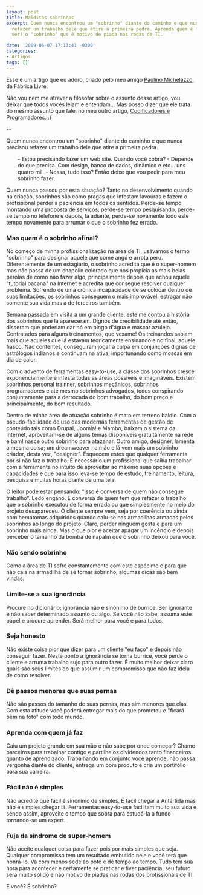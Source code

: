 ```yaml
---
layout: post
title: Malditos sobrinhos
excerpt: Quem nunca encontrou um "sobrinho" diante do caminho e que nunca precisou
  refazer um trabalho dele que atire a primeira pedra. Aprenda quem é (e por que evitar
  ser) o "sobrinho" que é motivo de piada nas rodas de TI.

date: '2009-06-07 17:13:41 -0300'
categories:
- Artigos
tags: []
---
```

<p>Esse é um artigo que eu adoro, criado pelo meu amigo <a href="http://www.michelazzo.com.br/" target="_blank">Paulino Michelazzo</a>, da <span class="removed_link" title="http://www.fabricalivre.com.br/">Fábrica Livre</span>.</p>
<p>Não vou nem me atrever a filosofar sobre o assunto desse artigo, vou deixar que todos vocês leiam e entendam... Mas posso dizer que ele trata do mesmo assunto que falei no meu outro artigo, <a title="Codificadores e Programadores" href="/codificadores-e-programadores" target="_blank">Codificadores e Programadores</a>. :)</p>
<p>--</p>
<p>Quem nunca encontrou um "sobrinho" diante do caminho e que nunca precisou refazer um trabalho dele que atire a primeira pedra.</p>
<p style="padding-left: 30px;">-         Estou precisando fazer um web site. Quando você cobra?
-         Depende do que precisa. Com design, banco de dados, dinâmico e etc... uns quatro mil.
-         Nossa, tudo isso? Então deixe que vou pedir para meu sobrinho fazer.</p>
<p>Quem nunca passou por esta situação? Tanto no desenvolvimento quando na criação, sobrinhos são como pragas que infestam lavouras e fazem o profissional perder a paciência em todos os sentidos. Perde-se tempo montando uma proposta de serviços, perde-se tempo pesquisando, perde-se tempo no telefone e depois, lá adiante, perde-se novamente todo este tempo novamente para arrumar o que o sobrinho fez errado.</p>
<h3>Mas quem é o sobrinho afinal?</h3>
<p>No começo de minha profissionalização na área de TI, usávamos o termo "sobrinho" para designar aquele que come angú e arrota peru. Diferentemente de um estagiário, o sobrinho acredita que é o super-homem mas não passa de um chapolin colorado que nos propicia as mais belas pérolas de como não fazer algo, principalmente depois que achou aquele "tutorial bacana" na Internet e acredita que consegue resolver qualquer problema. Sofrendo de uma crônica incapacidade de se colocar dentro de suas limitações, os sobrinhos conseguem o mais improvável: estragar não somente sua vida mas a de terceiros também.</p>
<p>Semana passada em visita a um grande cliente, este me contou a história dos sobrinhos que lá apareceram. Dignos de credibilidade até então, disseram que poderiam dar nó em pingo d'água e mascar azulejo. Contratados para alguns treinamentos, que vexame! Os treinandos sabiam mais que aqueles que lá estavam teoricamente ensinando e no final, aquele fiasco. Não contentes, conseguiram jogar a culpa em conjunções dignas de astrólogos indianos e continuam na ativa, importunando como moscas em dia de calor.</p>
<p>Com o advento de ferramentas easy-to-use, a classe dos sobrinhos cresce exponencialmente e infesta todas as áreas possíveis e imagináveis. Existem sobrinhos personal trainner, sobrinhos mecânicos, sobrinhos programadores e até mesmo sobrinhos advogados, todos conspirando conjuntamente para a derrocada do bom trabalho, do bom preço e principalmente, do bom resultado.</p>
<p>Dentro de minha área de atuação sobrinho é mato em terreno baldio. Com a pseudo-facilidade de uso das modernas ferramentas de gestão de conteúdo tais como Drupal, Joomla! e Mambo, baixam o sistema da Internet, aproveitam-se de alguns temas disponíveis gratuitamente na rede e bam! nasce outro sobrinho para atazanar. Outro amigo, designer, lamenta a mesma coisa; um dreamweaver na mão e lá vem mais um sobrinho criador, desta vez, "designer". Esquecem estes que qualquer ferramenta por si não faz o trabalho. É necessário um profissional que saiba trabalhar com a ferramenta no intuito de aproveitar ao máximo suas opções e capacidades e que para isso leva-se tempo de estudo, treinamento, leitura, pesquisa e muitas horas diante de uma tela.</p>
<p>O leitor pode estar pensando: "isso é conversa de quem não consegue trabalho". Ledo engano. É conversa de quem tem que refazer o trabalho que o sobrinho executou de forma errada ou que simplesmente no meio do projeto desapareceu. O cliente sempre vem, seja por coerência ou ainda com hematomas adquiridos quando caiu-se nas armadilhas armadas pelos sobrinhos ao longo do projeto. Claro, perder ninguém gosta e para um sobrinho mais ainda. Mas o que pior é aceitar apagar um incêndio e depois perceber o tamanho da bomba de napalm que o sobrinho deixou para você.</p>
<h3>Não sendo sobrinho</h3>
<p>Como a área de TI sofre constantemente com este espécime e para que não caia na armadilha de se tornar sobrinho, algumas dicas são bem vindas:</p>
<h3>Limite-se a sua ignorância</h3>
<p>Procure no dicionário; ignorância não é sinônimo de burrice. Ser ignorante é não saber determinado assunto ou algo. Se você não sabe, assuma este papel e procure aprender. Será melhor para você e para todos.</p>
<h3>Seja honesto</h3>
<p>Não existe coisa pior que dizer para um cliente "eu faço" e depois não conseguir fazer. Neste ponto a ignorância se torna burrice, você perde o cliente e arruma trabalho sujo para outro fazer. É muito melhor deixar claro quais são seus limites do que assumir um compromisso que não faz idéia de como resolver.</p>
<h3>Dê passos menores que suas pernas</h3>
<p>Não são passos do tamanho de suas pernas, mas sim menores que elas. Com esta atitude você poderá entregar mais do que prometeu e "ficará bem na foto" com todo mundo.</p>
<h3>Aprenda com quem já faz</h3>
<p>Caiu um projeto grande em sua mão e não sabe por onde começar? Chame parceiros para trabalhar contigo e partilhe os dividendos tanto financeiros quanto de aprendizado. Trabalhando em conjunto você aprende, não passa vergonha diante do cliente, entrega um bom produto e cria um portifólio para sua carreira.</p>
<h3>Fácil não é simples</h3>
<p>Não acredite que fácil é sinônimo de simples. É fácil chegar a Antártida mas não é simples chegar lá. Ferramentas easy-to-use facilitam muito sua vida e sendo assim, aproveite o tempo que sobra para estudá-la a fundo tornando-se um expert.</p>
<h3>Fuja da síndrome de super-homem</h3>
<p>Não aceite qualquer coisa para fazer pois por mais simples que seja. Qualquer compromisso tem um resultado embutido nele e você terá que honrá-lo. Vá com menos sede ao pote e dê tempo ao tempo. Tudo tem sua hora para acontecer e certamente se praticar e tiver paciência, seu futuro será muito sólido e não motivo de piadas nas rodas dos profissionais de TI.</p>
<p>E você? É sobrinho?</p>

